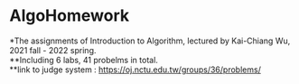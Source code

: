 # AlgoHomework

*The assignments of Introduction to Algorithm, lectured by Kai-Chiang Wu, 2021 fall - 2022 spring.  
**Including 6 labs, 41 probelms in total.  
**link to judge system : https://oj.nctu.edu.tw/groups/36/problems/ 
